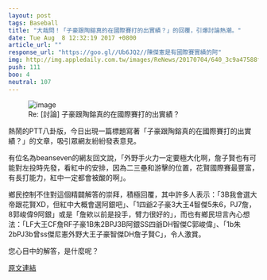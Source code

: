 ```yaml
---
layout: post
tags: Baseball
title: "大哉問！「子豪跟陶鎔真的在國際賽打的出實績？」的回覆，引爆討論熱潮。"
date: Tue Aug  8 12:32:19 2017 +0800
article_url: ""
response_url: "https://goo.gl//Ub6JQ2//陳傑憲是有國際賽實績的阿"
img: http://img.appledaily.com.tw/images/ReNews/20170704/640_3c9a47588f5e2d7fa8f375862dc781b0.jpg
push: 111
boo: 4
neutral: 107
---
```


<figure>
<img src="http://img.appledaily.com.tw/images/ReNews/20170704/640_3c9a47588f5e2d7fa8f375862dc781b0.jpg" alt="image">
<figcaption>
Re: [討論] 子豪跟陶鎔真的在國際賽打的出實績？
</figcaption>
</figure>



熱鬧的PTT八卦版，今日出現一篇標題寫著「子豪跟陶鎔真的在國際賽打的出實績？」的文章，吸引眾網友紛紛發表意見。

有位名為beanseven的網友回文說，「外野手火力一定要極大化啊，詹子賢也有可能對左投時先發，看紅中的安排，因為二三壘和游擊的位置，花賢國際賽最豐富，有長打能力，紅中一定都會被酸的啊」。

鄉民控制不住對這個精闢解答的崇拜，積極回覆，其中許多人表示：「3B我會選大帝跟花賢XD，但紅中大概會選阿銀吧」、「1四爺2子豪3大王4智傑5朱6，PJ7詹，8郭峻偉9阿銀」或是「詹欸以前是投手，臂力很好的」，而也有鄉民坦言內心想法：「LF大王CF詹RF子豪1B朱2BPJ3B阿銀SS四爺DH智傑C郭峻偉」、「1b朱2bPJ3b曾ss傑尼憲外野大王子豪智傑DH詹子賢C」，令人激賞。

您心目中的解答，是什麼呢？

<a href = "https://www.ptt.cc/bbs/Baseball/M.1502166741.A.9F7.html">原文連結</a>

